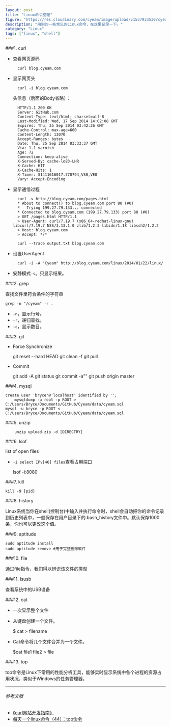 ```yaml
---
layout: post
title: "Linux命令整理"
figure: "https://res.cloudinary.com/cyeam/image/upload/v1537933530/cyeam/shell.jpg"
description: "用到的一些常见的Linux命令，在这里记录一下。"
category: "Linux"
tags: ["linux", "shell"]
---
```


###1. curl
+ 查看网页源码

		curl blog.cyeam.com

+ 显示网页头

		curl -i blog.cyeam.com

	头信息（后面的Body省略）：

		HTTP/1.1 200 OK
		Server: GitHub.com
		Content-Type: text/html; charset=utf-8
		Last-Modified: Wed, 17 Sep 2014 14:02:08 GMT
		Expires: Thu, 25 Sep 2014 03:42:26 GMT
		Cache-Control: max-age=600
		Content-Length: 13070
		Accept-Ranges: bytes
		Date: Thu, 25 Sep 2014 03:33:37 GMT
		Via: 1.1 varnish
		Age: 72
		Connection: keep-alive
		X-Served-By: cache-lo83-LHR
		X-Cache: HIT
		X-Cache-Hits: 1
		X-Timer: S1411616017.770794,VS0,VE0
		Vary: Accept-Encoding


+ 显示通信过程

		curl -v http://blog.cyeam.com/pages.html
		* About to connect() to blog.cyeam.com port 80 (#0)
		*   Trying 199.27.79.133... connected
		* Connected to blog.cyeam.com (199.27.79.133) port 80 (#0)
		> GET /pages.html HTTP/1.1
		> User-Agent: curl/7.19.7 (x86_64-redhat-linux-gnu) libcurl/7.19.7 NSS/3.13.1.0 zlib/1.2.3 libidn/1.18 libssh2/1.2.2
		> Host: blog.cyeam.com
		> Accept: */*
	
		curl --trace output.txt blog.cyeam.com

+ 设置UserAgent

		curl -i -A "Cyeam" http://blog.cyeam.com/linux/2014/01/22/linux/

+ 安静模式`-s`。只显示结果。

###2. grep

查找文件里符合条件的字符串

	grep -n "/cyeam" -r .

+ `-n`，显示行号。
+ `-r`，递归查找。
+ `-c`，显示数目。

###3. git
+ Force Synchronize

	git reset --hard HEAD
	git clean -f
	git pull

+ Commit

	git add -A
	git status
	git commit -a""
	git push origin master

###4. mysql
	
	create user 'bryce'@'localhost' identified by '';
		mysqldump -u root -p ROOT > C:/Users/Bryce/Documents/GitHub/Cyeam/data/cyeam.sql
	mysql -u bryce -p ROOT < C:/Users/Bryce/Documents/GitHub/Cyeam/data/cyeam.sql

###5. unzip

		unzip upload.zip -d [DIRECTRY]
	
###6. lsof

list of open files

+ `-i select IPv[46] files`查看占用端口

	lsof -i:8080
	
###7. kill

	kill -9 [pid]

###8. history

Linux系统当你在shell(控制台)中输入并执行命令时，shell会自动把你的命令记录到历史列表中，一般保存在用户目录下的.bash_history文件中。默认保存1000条，你也可以更改这个值。

###9. aptitude

	sudo aptitude install
	sudo aptitude remove #用于完整删除软件

###10. file

通过file指令，我们得以辨识该文件的类型

###11. lsusb

查看系统中的USB设备

###12. cat

+ 一次显示整个文件
+ 从键盘创建一个文件。

	$ cat > filename

+  Cat命令将几个文件合并为一个文件。

	$cat file1 file2 > file

###13. top

top命令是Linux下常用的性能分析工具，能够实时显示系统中各个进程的资源占用状况，类似于Windows的任务管理器。


---

###### *参考文献*
+ [《curl网站开发指南》](http://www.ruanyifeng.com/blog/2011/09/curl.html)
+ [每天一个linux命令（44）：top命令](http://www.cnblogs.com/peida/archive/2012/12/24/2831353.html)